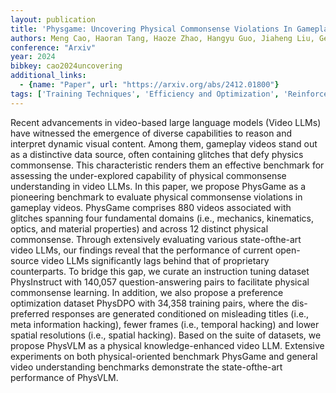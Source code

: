 ```yaml
---
layout: publication
title: 'Physgame: Uncovering Physical Commonsense Violations In Gameplay Videos'
authors: Meng Cao, Haoran Tang, Haoze Zhao, Hangyu Guo, Jiaheng Liu, Ge Zhang, Ruyang Liu, Qiang Sun, Ian Reid, Xiaodan Liang
conference: "Arxiv"
year: 2024
bibkey: cao2024uncovering
additional_links:
  - {name: "Paper", url: "https://arxiv.org/abs/2412.01800"}
tags: ['Training Techniques', 'Efficiency and Optimization', 'Reinforcement Learning']
---
```

Recent advancements in video-based large language models (Video LLMs) have
witnessed the emergence of diverse capabilities to reason and interpret dynamic
visual content. Among them, gameplay videos stand out as a distinctive data
source, often containing glitches that defy physics commonsense. This
characteristic renders them an effective benchmark for assessing the
under-explored capability of physical commonsense understanding in video LLMs.
In this paper, we propose PhysGame as a pioneering benchmark to evaluate
physical commonsense violations in gameplay videos. PhysGame comprises 880
videos associated with glitches spanning four fundamental domains (i.e.,
mechanics, kinematics, optics, and material properties) and across 12 distinct
physical commonsense. Through extensively evaluating various state-ofthe-art
video LLMs, our findings reveal that the performance of current open-source
video LLMs significantly lags behind that of proprietary counterparts. To
bridge this gap, we curate an instruction tuning dataset PhysInstruct with
140,057 question-answering pairs to facilitate physical commonsense learning.
In addition, we also propose a preference optimization dataset PhysDPO with
34,358 training pairs, where the dis-preferred responses are generated
conditioned on misleading titles (i.e., meta information hacking), fewer frames
(i.e., temporal hacking) and lower spatial resolutions (i.e., spatial hacking).
Based on the suite of datasets, we propose PhysVLM as a physical
knowledge-enhanced video LLM. Extensive experiments on both physical-oriented
benchmark PhysGame and general video understanding benchmarks demonstrate the
state-ofthe-art performance of PhysVLM.
